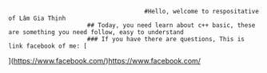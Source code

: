                                           #Hello, welcome to respositative of Lâm Gia Thịnh
                          ## Today, you need learn about c++ basic, these are something you need follow, easy to understand 
                          ### If you have there are questions, This is link facebook of me: [
](https://www.facebook.com/)https://www.facebook.com/
